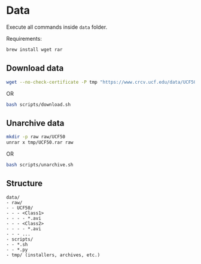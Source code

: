 # Data

Execute all commands inside `data` folder.

Requirements:

```bash
brew install wget rar
```

## Download data


```bash
wget --no-check-certificate -P tmp "https://www.crcv.ucf.edu/data/UCF50.rar"
```

OR

```bash
bash scripts/download.sh
```


## Unarchive data

```bash
mkdir -p raw raw/UCF50
unrar x tmp/UCF50.rar raw
```

OR

```bash
bash scripts/unarchive.sh
```

## Structure

```
data/
- raw/
- - UCF50/
- - - <Class1>
- - - - *.avi
- - - <Class2>
- - - - *.avi
- - - ...
- scripts/
- - *.sh
- - *.py
- tmp/ (installers, archives, etc.)
```

